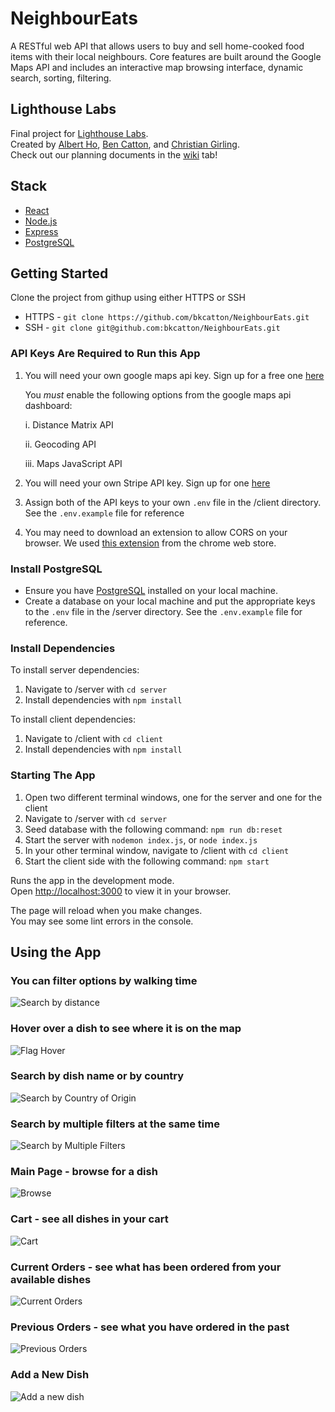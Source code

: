 # NeighbourEats

A RESTful web API that allows users to buy and sell home-cooked
food items with their local neighbours. Core features are built
around the Google Maps API and includes an interactive map
browsing interface, dynamic search, sorting, filtering.

## Lighthouse Labs
Final project for [Lighthouse Labs](https://www.lighthouselabs.ca/en/web-development-bootcamp).\
Created by [Albert Ho](https://github.com/albho),
[Ben Catton](https://github.com/bkcatton),
and [Christian Girling](https://github.com/girlingc).\
Check out our planning documents in the [wiki](https://github.com/bkcatton/NeighbourEats/wiki) tab!

## Stack
- [React](https://reactjs.org/)
- [Node.js](https://nodejs.org/en/)
- [Express](https://www.npmjs.com/package/express)
- [PostgreSQL](https://www.postgresql.org/docs/current/app-psql.html)

## Getting Started
Clone the project from githup using either HTTPS or SSH
- HTTPS - `git clone https://github.com/bkcatton/NeighbourEats.git`
- SSH - `git clone git@github.com:bkcatton/NeighbourEats.git`

### API Keys Are Required to Run this App
1. You will need your own google maps api key. Sign up for a free one [here](https://developers.google.com/maps)

   You *must* enable the following options from the google maps api dashboard:
   
   i. Distance Matrix API
   
   ii. Geocoding API

   iii. Maps JavaScript API

2. You will need your own Stripe API key. Sign up for one [here](https://stripe.com/docs/api)
   
3. Assign both of the API keys to your own `.env` file in the /client directory. See the `.env.example` file for reference

4. You may need to download an extension to allow CORS on your browser. We used [this extension](https://chrome.google.com/webstore/detail/allow-cors-access-control/lhobafahddgcelffkeicbaginigeejlf?hl=en) from the chrome web store.

### Install PostgreSQL
- Ensure you have [PostgreSQL](https://www.postgresql.org/docs/13/app-psql.html) installed on your local machine.
- Create a database on your local machine and put the appropriate keys to the `.env` file in the /server directory. See the `.env.example` file for reference.

### Install Dependencies

To install server dependencies:
1. Navigate to /server with `cd server`
2. Install dependencies with `npm install`

To install client dependencies:
1. Navigate to /client with `cd client`
2. Install dependencies with `npm install`

### Starting The App

1. Open two different terminal windows, one for the server and one for the client
2. Navigate to /server with `cd server`
3. Seed database with the following command:
`npm run db:reset`
4. Start the server with `nodemon index.js`, or `node index.js`
5. In your other terminal window, navigate to /client with `cd client`
6. Start the client side with the following command:
`npm start`

Runs the app in the development mode.\
Open [http://localhost:3000](http://localhost:3000) to view it in your browser.

The page will reload when you make changes.\
You may see some lint errors in the console.

## Using the App

### You can filter options by walking time
![Search by distance](https://github.com/bkcatton/NeighbourEats/blob/main/client/public/app_demo_1.gif?raw=true)

### Hover over a dish to see where it is on the map
![Flag Hover](https://github.com/bkcatton/NeighbourEats/blob/main/client/public/App_hover_demo.gif?raw=true)

### Search by dish name or by country
![Search by Country of Origin](https://github.com/bkcatton/NeighbourEats/blob/main/client/public/app_search_demo.gif?raw=true)

### Search by multiple filters at the same time
![Search by Multiple Filters](https://github.com/bkcatton/NeighbourEats/blob/main/client/public/app_multi_search_demo.gif?raw=true)

### Main Page - browse for a dish
![Browse](https://github.com/bkcatton/NeighbourEats/blob/main/client/public/App_Browse.png)

### Cart - see all dishes in your cart
![Cart](https://github.com/bkcatton/NeighbourEats/blob/main/client/public/App_Cart.png)

### Current Orders - see what has been ordered from your available dishes
![Current Orders](https://github.com/bkcatton/NeighbourEats/blob/main/client/public/Current_orders.png)

### Previous Orders - see what you have ordered in the past
![Previous Orders](https://github.com/bkcatton/NeighbourEats/blob/main/client/public/Previous_orders.png)

### Add a New Dish
![Add a new dish](https://github.com/bkcatton/NeighbourEats/blob/main/client/public/Add_new_dish.png)








